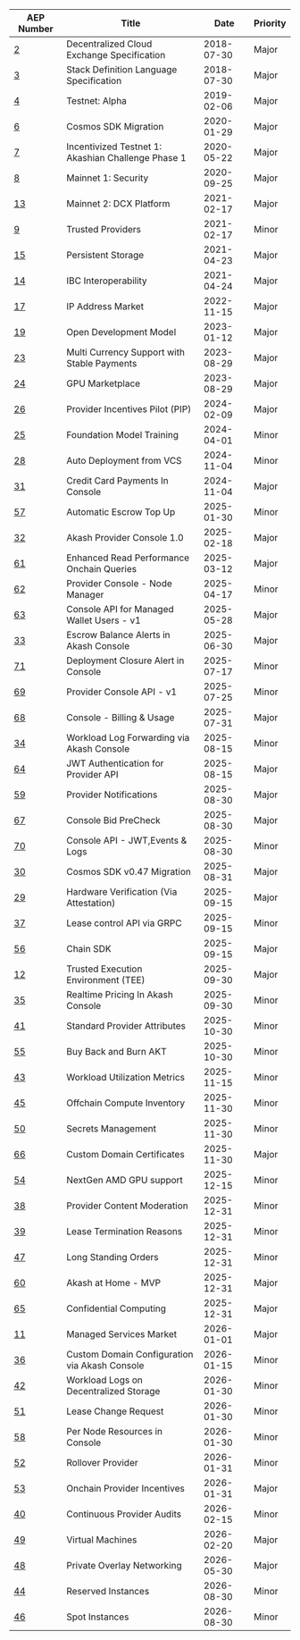 | AEP Number | Title | Date | Priority |
| --- | --- | --- | --- |
| [2](spec/aep-2) | Decentralized Cloud Exchange Specification | 2018-07-30 | Major |
| [3](spec/aep-3) | Stack Definition Language Specification | 2018-07-30 | Major |
| [4](spec/aep-4) | Testnet: Alpha | 2019-02-06 | Major |
| [6](spec/aep-6) | Cosmos SDK Migration | 2020-01-29 | Major |
| [7](spec/aep-7) | Incentivized Testnet 1: Akashian Challenge Phase 1 | 2020-05-22 | Major |
| [8](spec/aep-8) | Mainnet 1: Security | 2020-09-25 | Major |
| [13](spec/aep-13) | Mainnet 2: DCX Platform | 2021-02-17 | Major |
| [9](spec/aep-9) | Trusted Providers | 2021-02-17 | Minor |
| [15](spec/aep-15) | Persistent Storage | 2021-04-23 | Major |
| [14](spec/aep-14) | IBC Interoperability | 2021-04-24 | Major |
| [17](spec/aep-17) | IP Address Market | 2022-11-15 | Major |
| [19](spec/aep-19) | Open Development Model | 2023-01-12 | Major |
| [23](spec/aep-23) | Multi Currency Support with Stable Payments | 2023-08-29 | Major |
| [24](spec/aep-24) | GPU Marketplace | 2023-08-29 | Major |
| [26](spec/aep-26) | Provider Incentives Pilot (PIP) | 2024-02-09 | Major |
| [25](spec/aep-25) | Foundation Model Training | 2024-04-01 | Minor |
| [28](spec/aep-28) | Auto Deployment from VCS | 2024-11-04 | Minor |
| [31](spec/aep-31) | Credit Card Payments In Console | 2024-11-04 | Major |
| [57](spec/aep-57) | Automatic Escrow Top Up | 2025-01-30 | Minor |
| [32](spec/aep-32) | Akash Provider Console 1.0 | 2025-02-18 | Major |
| [61](spec/aep-61) | Enhanced Read Performance Onchain Queries | 2025-03-12 | Major |
| [62](spec/aep-62) | Provider Console - Node Manager | 2025-04-17 | Minor |
| [63](spec/aep-63) | Console API for Managed Wallet Users - v1 | 2025-05-28 | Major |
| [33](spec/aep-33) | Escrow Balance Alerts in Akash Console | 2025-06-30 | Major |
| [71](spec/aep-71) | Deployment Closure Alert in Console | 2025-07-17 | Minor |
| [69](spec/aep-69) | Provider Console API - v1 | 2025-07-25 | Minor |
| [68](spec/aep-68) | Console - Billing & Usage | 2025-07-31 | Major |
| [34](spec/aep-34) | Workload Log Forwarding via Akash Console | 2025-08-15 | Minor |
| [64](spec/aep-64) | JWT Authentication for Provider API | 2025-08-15 | Major |
| [59](spec/aep-59) | Provider Notifications | 2025-08-30 | Major |
| [67](spec/aep-67) | Console Bid PreCheck | 2025-08-30 | Major |
| [70](spec/aep-70) | Console API - JWT,Events & Logs | 2025-08-30 | Minor |
| [30](spec/aep-30) | Cosmos SDK v0.47 Migration | 2025-08-31 | Major |
| [29](spec/aep-29) | Hardware Verification (Via Attestation) | 2025-09-15 | Major |
| [37](spec/aep-37) | Lease control API via GRPC | 2025-09-15 | Minor |
| [56](spec/aep-56) | Chain SDK | 2025-09-15 | Major |
| [12](spec/aep-12) | Trusted Execution Environment (TEE) | 2025-09-30 | Major |
| [35](spec/aep-35) | Realtime Pricing In Akash Console | 2025-09-30 | Minor |
| [41](spec/aep-41) | Standard Provider Attributes | 2025-10-30 | Minor |
| [55](spec/aep-55) | Buy Back and Burn AKT | 2025-10-30 | Minor |
| [43](spec/aep-43) | Workload Utilization Metrics | 2025-11-15 | Minor |
| [45](spec/aep-45) | Offchain Compute Inventory | 2025-11-30 | Minor |
| [50](spec/aep-50) | Secrets Management | 2025-11-30 | Minor |
| [66](spec/aep-66) | Custom Domain Certificates | 2025-11-30 | Major |
| [54](spec/aep-54) | NextGen AMD GPU support | 2025-12-15 | Minor |
| [38](spec/aep-38) | Provider Content Moderation | 2025-12-31 | Minor |
| [39](spec/aep-39) | Lease Termination Reasons | 2025-12-31 | Minor |
| [47](spec/aep-47) | Long Standing Orders | 2025-12-31 | Minor |
| [60](spec/aep-60) | Akash at Home - MVP | 2025-12-31 | Major |
| [65](spec/aep-65) | Confidential Computing | 2025-12-31 | Major |
| [11](spec/aep-11) | Managed Services Market | 2026-01-01 | Major |
| [36](spec/aep-36) | Custom Domain Configuration via Akash Console | 2026-01-15 | Minor |
| [42](spec/aep-42) | Workload Logs on Decentralized Storage | 2026-01-30 | Minor |
| [51](spec/aep-51) | Lease Change Request | 2026-01-30 | Minor |
| [58](spec/aep-58) | Per Node Resources in Console | 2026-01-30 | Minor |
| [52](spec/aep-52) | Rollover Provider | 2026-01-31 | Minor |
| [53](spec/aep-53) | Onchain Provider Incentives | 2026-01-31 | Major |
| [40](spec/aep-40) | Continuous Provider Audits | 2026-02-15 | Minor |
| [49](spec/aep-49) | Virtual Machines | 2026-02-20 | Major |
| [48](spec/aep-48) | Private Overlay Networking | 2026-05-30 | Major |
| [44](spec/aep-44) | Reserved Instances | 2026-08-30 | Minor |
| [46](spec/aep-46) | Spot Instances | 2026-08-30 | Minor |